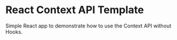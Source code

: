 # React Context API Template

Simple React app to demonstrate how to use the Context API without Hooks.
